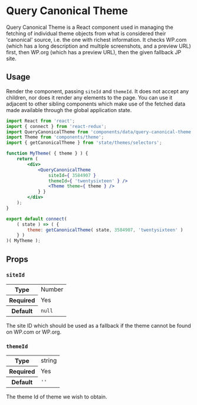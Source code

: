 Query Canonical Theme
=====================

Query Canonical Theme is a React component used in managing the fetching of individual theme objects from what is considered their 'canonical' source, i.e. the one with richest information. It checks WP.com (which has a long description and multiple screenshots, and a preview URL) first, then WP.org (which has a preview URL), then the given fallback JP site.

## Usage

Render the component, passing `siteId` and `themeId`. It does not accept any children, nor does it render any elements to the page. You can use it adjacent to other sibling components which make use of the fetched data made available through the global application state.

```jsx
import React from 'react';
import { connect } from 'react-redux';
import QueryCanonicalTheme from 'components/data/query-canonical-theme';
import Theme from 'components/theme';
import { getCanonicalTheme } from 'state/themes/selectors';

function MyTheme( { theme } ) {
	return (
		<div>
			<QueryCanonicalTheme
				siteId={ 3584907 }
				themeId={ 'twentysixteen' } />
				<Theme theme={ theme } />
			} }
		</div>
	);
}

export default connect(
	( state ) => ( {
		theme: getCanonicalTheme( state, 3584907, 'twentysixteen' )
	} )
)( MyTheme );
```

## Props

### `siteId`

<table>
	<tr><th>Type</th><td>Number</td></tr>
	<tr><th>Required</th><td>Yes</td></tr>
	<tr><th>Default</th><td><code>null</code></td></tr>
</table>

The site ID which should be used as a fallback if the theme cannot be found on WP.com or WP.org.

### `themeId`

<table>
	<tr><th>Type</th><td>string</td></tr>
	<tr><th>Required</th><td>Yes</td></tr>
	<tr><th>Default</th><td><code>''</code></td></tr>
</table>

The theme Id of theme we wish to obtain.
